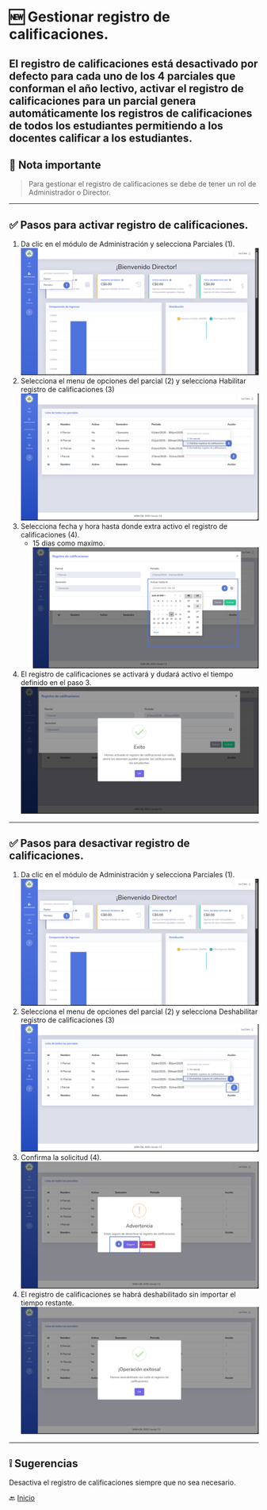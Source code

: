# 🆕 Gestionar registro de calificaciones.

El registro de calificaciones está desactivado por defecto para cada uno de los 4 parciales que conforman el año
lectivo,
activar el registro de calificaciones para un parcial genera automáticamente los registros de calificaciones de todos
los estudiantes
permitiendo a los docentes calificar a los estudiantes.
---

## 📝 Nota importante

> Para gestionar el registro de calificaciones se debe de tener un rol de Administrador o Director.
---

## ✅ Pasos para activar registro de calificaciones.

1. Da clic en el módulo de Administración y selecciona Parciales (1).
   ![](../../assets/Gestionar%20parciales/1.png)
2. Selecciona el menu de opciones del parcial (2) y selecciona Habilitar registro de calificaciones (3)
   ![](../../assets/Gestionar%20registro%20de%20calificaciones/1.png)
3. Selecciona fecha y hora hasta donde extra activo el registro de calificaciones (4).
    - 15 dias como maximo.
      ![](../../assets/Gestionar%20registro%20de%20calificaciones/2.png)
4. El registro de calificaciones se activará y dudará activo el tiempo definido en el paso 3.
   ![](../../assets/Gestionar%20registro%20de%20calificaciones/3.png)

---

## ✅ Pasos para desactivar registro de calificaciones.

1. Da clic en el módulo de Administración y selecciona Parciales (1).
   ![](../../assets/Gestionar%20parciales/1.png)
2. Selecciona el menu de opciones del parcial (2) y selecciona Deshabilitar registro de calificaciones (3)
   ![](../../assets/Gestionar%20registro%20de%20calificaciones/4.png)
3. Confirma la solicitud (4).
   ![](../../assets/Gestionar%20registro%20de%20calificaciones/5.png)
4. El registro de calificaciones se habrá deshabilitado sin importar el tiempo restante.
   ![](../../assets/Gestionar%20registro%20de%20calificaciones/6.png)

---

## ❕ Sugerencias

Desactiva el registro de calificaciones siempre que no sea necesario.

🔙 [Inicio](../../Index.md)


